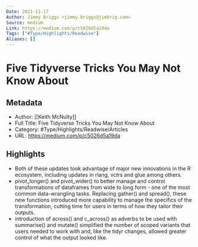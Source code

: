 ```yaml
---
Date: 2021-11-17
Author: Jimmy Briggs <jimmy.briggs@jimbrig.com>
Source: medium
Link: https://medium.com/p/c5026d5a19da
Tags: ["#Type/Highlights/Readwise"]
Aliases: []
---
```

# Five Tidyverse Tricks You May Not Know About

## Metadata
- Author: [[Keith McNulty]]
- Full Title: Five Tidyverse Tricks You May Not Know About
- Category: #Type/Highlights/Readwise/Articles
- URL: https://medium.com/p/c5026d5a19da

## Highlights
- Both of these updates took advantage of major new innovations in the R ecosystem, including updates in rlang, vctrs and glue among others.
- pivot_longer() and pivot_wider() to better manage and control transformations of dataframes from wide to long form - one of the most common data-wrangling tasks. Replacing gather() and spread(), these new functions introduced more capability to manage the specifics of the transformation, cutting time for users in terms of how they tailor their outputs.
- introduction of across() and c_across() as adverbs to be used with summarise() and mutate() simplified the number of scoped variants that users needed to work with and, like the tidyr changes, allowed greater control of what the output looked like.
